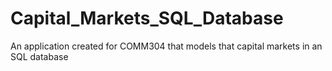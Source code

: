 # Capital_Markets_SQL_Database
An application created for COMM304 that models that capital markets in an SQL database
